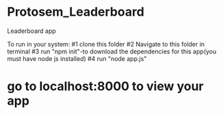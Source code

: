 # Protosem_Leaderboard

Leaderboard app

To run in your system:
#1 clone this folder
#2 Navigate to this folder in terminal
#3 run "npm init"-to download the dependencies for this app(you must have node js installed)
#4 run "node app.js"
# go to localhost:8000 to view your app

